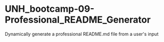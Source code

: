 # UNH_bootcamp-09-Professional_README_Generator
Dynamically generate a professional README.md file from a user's input
